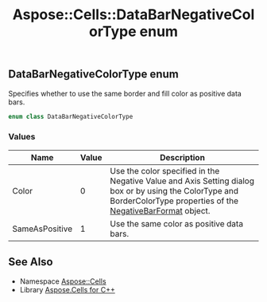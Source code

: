 ﻿---
title: Aspose::Cells::DataBarNegativeColorType enum
linktitle: DataBarNegativeColorType
second_title: Aspose.Cells for C++ API Reference
description: 'Aspose::Cells::DataBarNegativeColorType enum. Specifies whether to use the same border and fill color as positive data bars in C++.'
type: docs
weight: 19000
url: /cpp/aspose.cells/databarnegativecolortype/
---
## DataBarNegativeColorType enum


Specifies whether to use the same border and fill color as positive data bars.

```cpp
enum class DataBarNegativeColorType
```

### Values

| Name | Value | Description |
| --- | --- | --- |
| Color | 0 | Use the color specified in the Negative Value and Axis Setting dialog box or by using the ColorType and BorderColorType properties of the [NegativeBarFormat](../negativebarformat/) object. |
| SameAsPositive | 1 | Use the same color as positive data bars. |

## See Also

* Namespace [Aspose::Cells](../)
* Library [Aspose.Cells for C++](../../)
